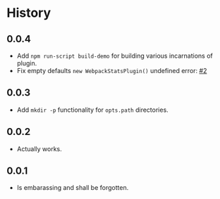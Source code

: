 History
=======

## 0.0.4

* Add `npm run-script build-demo` for building various incarnations of plugin.
* Fix empty defaults `new WebpackStatsPlugin()` undefined error:
  [#2](https://github.com/FormidableLabs/webpack-stats-plugin/issues/2)

## 0.0.3

* Add `mkdir -p` functionality for `opts.path` directories.

## 0.0.2

* Actually works.

## 0.0.1

* Is embarassing and shall be forgotten.
